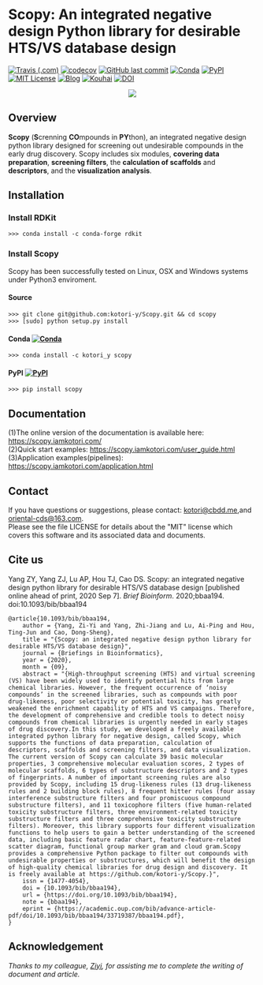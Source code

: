 <!--
 * @Description: 
 * @Author: Kotori Y
 * @Date: 2019-09-15 17:04:40
 * @LastEditors: Kotori Y
 * @LastEditTime: 2021-05-15 21:40:28
 * @FilePath: \scopy\README.md
 * @AuthorMail: kotori@cbdd.me
-->
# Scopy: An integrated negative design Python library for desirable HTS/VS database design

[![Travis (.com)](https://img.shields.io/travis/com/kotori-y/scopy)](https://travis-ci.com/kotori-y/Scopy) [![codecov](https://codecov.io/gh/kotori-y/Scopy/branch/master/graph/badge.svg)](https://codecov.io/gh/kotori-y/Scopy) [![GitHub last commit](https://img.shields.io/github/last-commit/kotori-y/scopy)](https://github.com/kotori-y/Scopy/commits/master) [![Conda](https://img.shields.io/badge/Install%20with-conda-green)](https://conda.anaconda.org/kotori_y) [![PyPI](https://img.shields.io/badge/Install%20with-pypi-informational)](https://pypi.org/project/scopy/) [![MIT License](https://img.shields.io/badge/license-MIT-black)](https://anaconda.org/kotori_y/scopy) [![Blog](https://img.shields.io/badge/blog-iamkotori-pink)](https://blog.kotori.wiki/) [![Kouhai](https://img.shields.io/badge/contributor-Ziyi-%23B3D0BE)](https://github.com/Yangziyi1997) [![DOI](https://img.shields.io/badge/doi-Briefings%20in%20Bioinformatics-informational)](https://doi.org/10.1093/bib/bbaa194)

<div align=center>
    <img src='Scopy.png'>
</div>

## Overview

**Scopy** (**S**crenning **CO**mpounds in **PY**thon), an integrated negative design python library designed for screening out undesirable compounds in the early drug discovery. Scopy includes six modules, **covering data preparation**, **screening filters**, the **calculation of scaffolds** and **descriptors**, and the **visualization analysis**. 

## Installation

### Install RDKit

```
>>> conda install -c conda-forge rdkit
```

### Install Scopy

Scopy has been successfully tested on Linux, OSX and Windows systems under Python3 enviroment.

#### Source

```
>>> git clone git@github.com:kotori-y/Scopy.git && cd scopy
>>> [sudo] python setup.py install
```

#### Conda [![Conda](https://img.shields.io/conda/v/kotori_y/scopy?color=green&label=conda&style=flat-square)](https://anaconda.org/kotori_y/scopy)

```
>>> conda install -c kotori_y scopy
```

#### PyPI [![PyPI](https://img.shields.io/pypi/v/scopy?style=flat-square)](https://pypi.org/project/scopy/)

```
>>> pip install scopy
```

## Documentation

(1)The online version of the documentation is available here: https://scopy.iamkotori.com/<br>(2)Quick start examples: https://scopy.iamkotori.com/user_guide.html<br>(3)Application examples(pipelines): https://scopy.iamkotori.com/application.html

## Contact

If you have questions or suggestions, please contact: kotori@cbdd.me,and oriental-cds@163.com.<br>Please see the file LICENSE for details about the "MIT" license which covers this software and its associated data and documents.

## Cite us

Yang ZY, Yang ZJ, Lu AP, Hou TJ, Cao DS. Scopy: an integrated negative design python library for desirable HTS/VS database design [published online ahead of print, 2020 Sep 7]. *Brief Bioinform*. 2020;bbaa194. doi:10.1093/bib/bbaa194

```
@article{10.1093/bib/bbaa194,
    author = {Yang, Zi-Yi and Yang, Zhi-Jiang and Lu, Ai-Ping and Hou, Ting-Jun and Cao, Dong-Sheng},
    title = "{Scopy: an integrated negative design python library for desirable HTS/VS database design}",
    journal = {Briefings in Bioinformatics},
    year = {2020},
    month = {09},
    abstract = "{High-throughput screening (HTS) and virtual screening (VS) have been widely used to identify potential hits from large chemical libraries. However, the frequent occurrence of ‘noisy compounds’ in the screened libraries, such as compounds with poor drug-likeness, poor selectivity or potential toxicity, has greatly weakened the enrichment capability of HTS and VS campaigns. Therefore, the development of comprehensive and credible tools to detect noisy compounds from chemical libraries is urgently needed in early stages of drug discovery.In this study, we developed a freely available integrated python library for negative design, called Scopy, which supports the functions of data preparation, calculation of descriptors, scaffolds and screening filters, and data visualization. The current version of Scopy can calculate 39 basic molecular properties, 3 comprehensive molecular evaluation scores, 2 types of molecular scaffolds, 6 types of substructure descriptors and 2 types of fingerprints. A number of important screening rules are also provided by Scopy, including 15 drug-likeness rules (13 drug-likeness rules and 2 building block rules), 8 frequent hitter rules (four assay interference substructure filters and four promiscuous compound substructure filters), and 11 toxicophore filters (five human-related toxicity substructure filters, three environment-related toxicity substructure filters and three comprehensive toxicity substructure filters). Moreover, this library supports four different visualization functions to help users to gain a better understanding of the screened data, including basic feature radar chart, feature-feature-related scatter diagram, functional group marker gram and cloud gram.Scopy provides a comprehensive Python package to filter out compounds with undesirable properties or substructures, which will benefit the design of high-quality chemical libraries for drug design and discovery. It is freely available at https://github.com/kotori-y/Scopy.}",
    issn = {1477-4054},
    doi = {10.1093/bib/bbaa194},
    url = {https://doi.org/10.1093/bib/bbaa194},
    note = {bbaa194},
    eprint = {https://academic.oup.com/bib/advance-article-pdf/doi/10.1093/bib/bbaa194/33719387/bbaa194.pdf},
}
```

  

## Acknowledgement

*Thanks to my colleague, [Ziyi](https://github.com/Yangziyi1997), for assisting me to complete the writing of document and article.*
